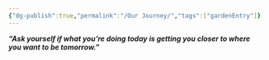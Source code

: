 ```yaml
---
{"dg-publish":true,"permalink":"/Our Journey/","tags":["gardenEntry"]}
---
```


_**“Ask yourself if what you’re doing today is getting you closer to where you want to be tomorrow.”**_